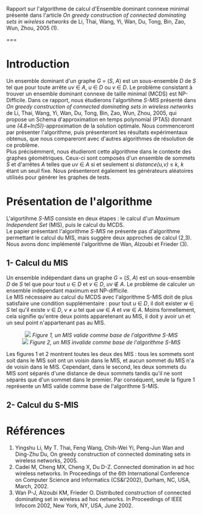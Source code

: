 Rapport sur l'algorithme de calcul d'Ensemble dominant connexe minimal présenté dans l'article *On greedy construction of connected dominating sets in wireless networks* de Li, Thai, Wang, Yi, Wan, Du, Tong, Bin, Zao, Wun, Zhou, 2005 (1).

===

# Introduction
Un ensemble dominant d'un graphe *G* = (*S*, *A*) est un sous-ensemble *D* de *S* tel que pour toute arrête *uv* ∈ *A*, *u* ∈ *D* ou *v* ∈ *D*. Le problème consistant à trouver un ensemble dominant connexe de taille minimal (MCDS) est NP-Difficile. Dans ce rapport, nous étudierons l'algortihme *S-MIS* présenté dans *On greedy construction of connected dominating sets in wireless networks* de Li, Thai, Wang, Yi, Wan, Du, Tong, Bin, Zao, Wun, Zhou, 2005, qui propose un Schema d'approximation en temps polynomial (PTAS) donnant une *(4.8+ln(5))*-approximation de la solution optimale. Nous commenceront par présenter l'algorithme, puis présenteront les résultats expérimentaux obtenus, que nous compareront avec d'autres algorithmes de résolution de ce problème.  
Plus précisémment, nous étudieront cette algorithme dans le contexte des graphes géométriques. Ceux-ci sont composés d'un ensemble de sommets *S* et d'arrêtes *A* telles que *uv* ∈ *A* si et seulement si *distance(u,v)* ≤ *k*, *k* étant un seuil fixe. Nous présenteront également les générateurs aléatoires utilisés pour générer les graphes de tests.  


# Présentation de l'algorithme

L'algortihme *S-MIS* consiste en deux étapes : le calcul d'un *Maximum Independent Set* (MIS), puis le calcul du MCDS.  
Le papier présentant l'algorithme *S-MIS* ne présente pas d'algorithme permettant le calcul du MIS, mais suggère deux approches de calcul (2,3). Nous avons donc implémenté l'algorithme de Wan, Alzoubi et Frieder (3).

## 1- Calcul du MIS

Un ensemble indépendant dans un graphe *G* = (*S*, *A*) est un sous-ensemble *D* de *S* tel que pour tout *u* ∈ *D* et *v* ∈ *D*, *uv* ∉ *A*. Le problème de calculer un ensemble indépendant maximum est NP-difficile.  
Le MIS nécessaire au calcul du MCDS avec l'algorithme S-MIS doit de plus satisfaire une condition supplémentaire : pour tout *u* ∈ *D*, il doit exister *w* ∈ *S* tel qu'il existe *v* ∈ *D*, *v* ≠ *u* tel que *uw* ∈ *A* et *vw* ∈ *A*. Moins formellement, cela signifie qu'entre deux points apparetenant au MIS, il doit y avoir un et un seul point n'appartenant pas au MIS.

<div style="text-align:center"><img src="figure1.png" />
<i>Figure 1, un MIS valide comme base de l'algorithme S-MIS</i>
</div>

<div style="text-align:center"><img src="figure2.png" />
<i>Figure 2, un MIS invalide comme base de l'algorithme S-MIS</i>
</div>

Les figures 1 et 2 montrent toutes les deux des MIS : tous les sommets sont soit dans le MIS soit ont un voisin dans le MIS, et aucun sommet du MIS n'a de voisin dans le MIS. Cependant, dans le second, les deux sommets du MIS sont séparés d'une distance de deux sommets tandis qu'il ne sont séparés que d'un sommet dans le premier. Par conséquent, seule la figure 1 représente un MIS valide comme base de l'algorithme S-MIS.




## 2- Calcul du S-MIS



# Références

1. Yingshu Li, My T. Thai, Feng Wang, Chih-Wei Yi, Peng-Jun Wan and Ding-Zhu Du, On greedy construction of connected dominating sets in wireless networks, 2005.
2. Cadei M, Cheng MX, Cheng X, Du D-Z. Connected domination in ad hoc wireless networks. In Proceedings of the 6th International Conference on Computer Science and Informatics (CS&I’2002), Durham, NC, USA, March, 2002.
3. Wan P-J, Alzoubi KM, Frieder O. Distributed construction of connected dominating set in wireless ad hoc networks. In Proceedings of IEEE Infocom 2002, New York, NY, USA, June 2002.
